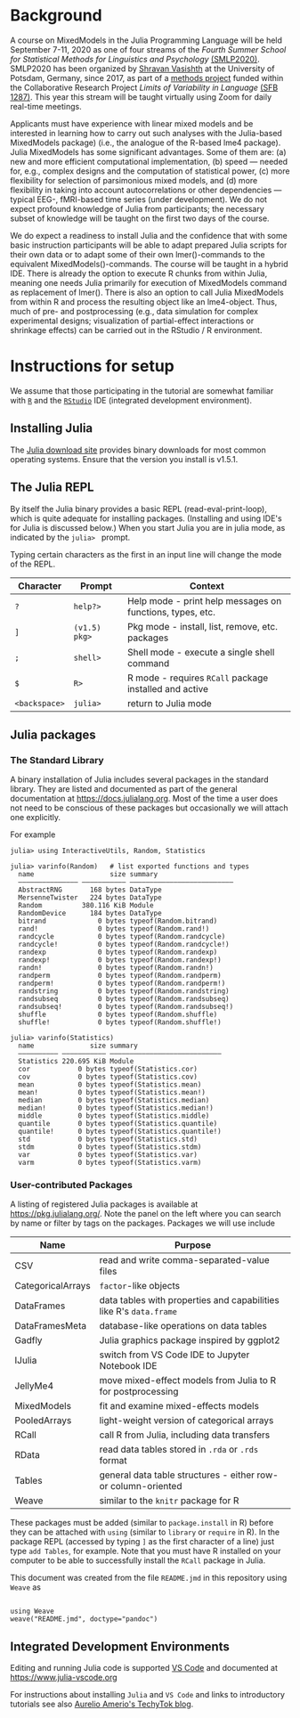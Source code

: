 

# Background

A course on MixedModels in the Julia Programming Language will be held September 7-11, 2020 as one of four streams of the *Fourth Summer School for Statistical Methods for Linguistics and Psychology* [(SMLP2020)](https://vasishth.github.io/smlp2020/). SMLP2020 has been organized by [Shravan Vasishth](https://vasishth.github.io) at the University of Potsdam, Germany, since 2017, as part of a [methods project](https://www.uni-potsdam.de/en/sfb1287/projects/infrastructure-service-training-and-central-projects/project-q.html) funded within the Collaborative Research Project *Limits of Variability in Language* [(SFB 1287)](https://www.uni-potsdam.de/en/sfb1287/index). This year this stream will be taught virtually using Zoom for daily real-time meetings.

Applicants must have experience with linear mixed models and be interested in learning how to carry out such analyses with the Julia-based MixedModels package) (i.e., the analogue of the R-based lme4 package). Julia MixedModels has some significant advantages. Some of them are: (a) new and more efficient computational implementation, (b) speed — needed for, e.g., complex designs and the computation of statistical power, (c) more flexibility for selection of parsimonious mixed models, and (d) more flexibility in taking into account autocorrelations or other dependencies — typical EEG-, fMRI-based time series (under development). We do not expect profound knowledge of Julia from participants; the necessary subset of knowledge will be taught on the first two days of the course. 

We do expect a readiness to install Julia and the confidence that with some basic instruction participants will be able to adapt prepared Julia scripts for their own data or to adapt some of their own lmer()-commands to the equivalent MixedModels()-commands. The course will be taught in a hybrid IDE. There is already the option to execute R chunks from within Julia, meaning one needs Julia primarily for execution of MixedModels command as replacement of lmer(). There is also an option to call Julia MixedModels from within R and process the resulting object like an lme4-object. Thus, much of pre- and postprocessing (e.g., data simulation for complex experimental designs; visualization of partial-effect interactions or shrinkage effects) can be carried out in the RStudio / R environment. 

# Instructions for setup

We assume that those participating in the tutorial are somewhat familiar with [`R`](https://R-project.org) and the [`RStudio`](https://rstudio.com/products/rstudio) IDE (integrated development environment).

## Installing Julia

The [Julia download site](https://julialang.org/downloads/) provides binary downloads for most common operating systems. Ensure that the version you install is v1.5.1. 

## The Julia REPL

By itself the Julia binary provides a basic REPL (read-eval-print-loop), which is quite adequate for installing packages. (Installing and using IDE's for Julia is discussed below.) When you start Julia you are in julia mode, as indicated by the `julia> ` prompt.

Typing certain characters as the first in an input line will change the mode of the REPL.

| Character | Prompt | Context |
| --------- | ------ | --------------- |
| `?` | `help?> ` | Help mode - print help messages on functions, types, etc. |
| `]` | `(v1.5) pkg> ` | Pkg mode - install, list, remove, etc. packages |
| `;` | `shell> ` | Shell mode - execute a single shell command |
| `$` | `R> ` | R mode - requires `RCall` package installed and active |
| `<backspace>` | `julia> ` | return to Julia mode |

## Julia packages

### The Standard Library

A binary installation of Julia includes several packages in the standard library. They are listed and documented as part of the general documentation at https://docs.julialang.org. Most of the time a user does not need to be conscious of these packages but occasionally we will attach one explicitly.

For example
~~~~{.julia}
julia> using InteractiveUtils, Random, Statistics

julia> varinfo(Random)   # list exported functions and types
  name                   size summary                   
  ––––––––––––––– ––––––––––– ––––––––––––––––––––––––––
  AbstractRNG       168 bytes DataType                  
  MersenneTwister   224 bytes DataType                  
  Random          380.116 KiB Module                    
  RandomDevice      184 bytes DataType                  
  bitrand             0 bytes typeof(Random.bitrand)    
  rand!               0 bytes typeof(Random.rand!)      
  randcycle           0 bytes typeof(Random.randcycle)  
  randcycle!          0 bytes typeof(Random.randcycle!) 
  randexp             0 bytes typeof(Random.randexp)    
  randexp!            0 bytes typeof(Random.randexp!)   
  randn!              0 bytes typeof(Random.randn!)     
  randperm            0 bytes typeof(Random.randperm)   
  randperm!           0 bytes typeof(Random.randperm!)  
  randstring          0 bytes typeof(Random.randstring) 
  randsubseq          0 bytes typeof(Random.randsubseq) 
  randsubseq!         0 bytes typeof(Random.randsubseq!)
  shuffle             0 bytes typeof(Random.shuffle)    
  shuffle!            0 bytes typeof(Random.shuffle!)   

julia> varinfo(Statistics)
  name              size summary                     
  –––––––––– ––––––––––– ––––––––––––––––––––––––––––
  Statistics 220.695 KiB Module                      
  cor            0 bytes typeof(Statistics.cor)      
  cov            0 bytes typeof(Statistics.cov)      
  mean           0 bytes typeof(Statistics.mean)     
  mean!          0 bytes typeof(Statistics.mean!)    
  median         0 bytes typeof(Statistics.median)   
  median!        0 bytes typeof(Statistics.median!)  
  middle         0 bytes typeof(Statistics.middle)   
  quantile       0 bytes typeof(Statistics.quantile) 
  quantile!      0 bytes typeof(Statistics.quantile!)
  std            0 bytes typeof(Statistics.std)      
  stdm           0 bytes typeof(Statistics.stdm)     
  var            0 bytes typeof(Statistics.var)      
  varm           0 bytes typeof(Statistics.varm)     

~~~~~~~~~~~~~





### User-contributed Packages

A listing of registered Julia packages is available at https://pkg.julialang.org/.  Note the panel on the left where you can search by name or filter by tags on the packages.  Packages we will use include

| Name | Purpose |
| ---- | ----------- |
| CSV | read and write comma-separated-value files |
| CategoricalArrays | `factor`-like objects |
| DataFrames | data tables with properties and capabilities like R's `data.frame` |
| DataFramesMeta | database-like operations on data tables |
| Gadfly | Julia graphics package inspired by ggplot2 |
| IJulia | switch from VS Code IDE to Jupyter Notebook IDE |
| JellyMe4 | move mixed-effect models from Julia to R for postprocessing |
| MixedModels | fit and examine mixed-effects models |
| PooledArrays | light-weight version of categorical arrays |
| RCall | call R from Julia, including data transfers |
| RData | read data tables stored in `.rda` or `.rds` format |
| Tables | general data table structures - either row- or column-oriented |
| Weave | similar to the `knitr` package for R |

These packages must be added (similar to `package.install` in R) before they can be attached with `using` (similar to `library` or `require` in R).  In the package REPL (accessed by typing `]` as the first character of a line) just type `add Tables`, for example.  Note that you must have R installed on your computer to be able to successfully install the `RCall` package in Julia.

This document was created from the file `README.jmd` in this repository using `Weave` as
~~~~{.julia}

using Weave
weave("README.jmd", doctype="pandoc")
~~~~~~~~~~~~~




## Integrated Development Environments

Editing and running Julia code is supported [VS Code](https://code.visualstudio.com) and 
documented at https://www.julia-vscode.org

For instructions about installing `Julia` and `VS Code` and links to introductory tutorials 
see also [Aurelio Amerio's TechyTok blog](https://techytok.com/julia-vscode/).
